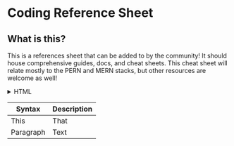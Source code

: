 # Coding Reference Sheet
## What is this?
This is a references sheet that can be added to by the community! It should house comprehensive guides, docs, and cheat sheets. This cheat sheet will relate mostly to the PERN and MERN stacks, but other resources are welcome as well!
<details>
<summary>HTML</summary>
<br>
- [Document Structure](https://itwebtutorials.mga.edu/html/chp2/document-structure.aspx)
</details>

| Syntax      | Description |
| ----------- | ----------- |
| This      | That       |
| Paragraph   | Text        |
